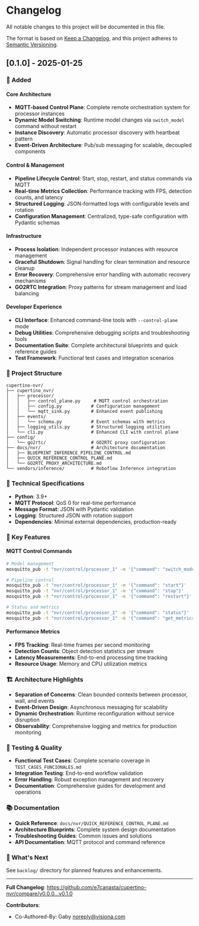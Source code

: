# Changelog

All notable changes to this project will be documented in this file.

The format is based on [Keep a Changelog](https://keepachangelog.com/en/1.0.0/),
and this project adheres to [Semantic Versioning](https://semver.org/spec/v2.0.0.html).

## [0.1.0] - 2025-01-25

### 🚀 Added

#### Core Architecture
- **MQTT-based Control Plane**: Complete remote orchestration system for processor instances
- **Dynamic Model Switching**: Runtime model changes via `switch_model` command without restart
- **Instance Discovery**: Automatic processor discovery with heartbeat pattern
- **Event-Driven Architecture**: Pub/sub messaging for scalable, decoupled components

#### Control & Management
- **Pipeline Lifecycle Control**: Start, stop, restart, and status commands via MQTT
- **Real-time Metrics Collection**: Performance tracking with FPS, detection counts, and latency
- **Structured Logging**: JSON-formatted logs with configurable levels and rotation
- **Configuration Management**: Centralized, type-safe configuration with Pydantic schemas

#### Infrastructure
- **Process Isolation**: Independent processor instances with resource management  
- **Graceful Shutdown**: Signal handling for clean termination and resource cleanup
- **Error Recovery**: Comprehensive error handling with automatic recovery mechanisms
- **GO2RTC Integration**: Proxy patterns for stream management and load balancing

#### Developer Experience
- **CLI Interface**: Enhanced command-line tools with `--control-plane` mode
- **Debug Utilities**: Comprehensive debugging scripts and troubleshooting tools
- **Documentation Suite**: Complete architectural blueprints and quick reference guides
- **Test Framework**: Functional test cases and integration scenarios

### 📁 Project Structure

```
cupertino-nvr/
├── cupertino_nvr/
│   ├── processor/
│   │   ├── control_plane.py     # MQTT control orchestration
│   │   ├── config.py           # Configuration management  
│   │   └── mqtt_sink.py        # Enhanced event publishing
│   ├── events/
│   │   └── schema.py           # Event schemas with metrics
│   ├── logging_utils.py        # Structured logging utilities
│   └── cli.py                  # Enhanced CLI with control plane
├── config/
│   └── go2rtc/                 # GO2RTC proxy configuration
├── docs/nvr/                   # Architecture documentation
│   ├── BLUEPRINT_INFERENCE_PIPELINE_CONTROL.md
│   ├── QUICK_REFERENCE_CONTROL_PLANE.md
│   └── GO2RTC_PROXY_ARCHITECTURE.md
└── vendors/inference/          # Roboflow Inference integration
```

### 🔧 Technical Specifications

- **Python**: 3.9+
- **MQTT Protocol**: QoS 0 for real-time performance
- **Message Format**: JSON with Pydantic validation
- **Logging**: Structured JSON with rotation support
- **Dependencies**: Minimal external dependencies, production-ready

### 🎯 Key Features

#### MQTT Control Commands
```bash
# Model management
mosquitto_pub -t "nvr/control/processor_1" -m '{"command": "switch_model", "model_id": "yolov8x-1280"}'

# Pipeline control  
mosquitto_pub -t "nvr/control/processor_1" -m '{"command": "start"}'
mosquitto_pub -t "nvr/control/processor_1" -m '{"command": "stop"}'
mosquitto_pub -t "nvr/control/processor_1" -m '{"command": "restart"}'

# Status and metrics
mosquitto_pub -t "nvr/control/processor_1" -m '{"command": "status"}'
mosquitto_pub -t "nvr/control/processor_1" -m '{"command": "get_metrics"}'
```

#### Performance Metrics
- **FPS Tracking**: Real-time frames per second monitoring
- **Detection Counts**: Object detection statistics per stream
- **Latency Measurements**: End-to-end processing time tracking
- **Resource Usage**: Memory and CPU utilization metrics

### 🏗️ Architecture Highlights

- **Separation of Concerns**: Clean bounded contexts between processor, wall, and events
- **Event-Driven Design**: Asynchronous messaging for scalability
- **Dynamic Orchestration**: Runtime reconfiguration without service disruption
- **Observability**: Comprehensive logging and metrics for production monitoring

### 🧪 Testing & Quality

- **Functional Test Cases**: Complete scenario coverage in `TEST_CASES_FUNCIONALES.md`
- **Integration Testing**: End-to-end workflow validation
- **Error Handling**: Robust exception management and recovery
- **Documentation**: Comprehensive guides for development and operations

### 📚 Documentation

- **Quick Reference**: `docs/nvr/QUICK_REFERENCE_CONTROL_PLANE.md`
- **Architecture Blueprints**: Complete system design documentation  
- **Troubleshooting Guides**: Common issues and solutions
- **API Documentation**: MQTT protocol and command reference

### 🔮 What's Next

See `backlog/` directory for planned features and enhancements.

---

**Full Changelog**: https://github.com/e7canasta/cupertino-nvr/compare/v0.0.0...v0.1.0

**Contributors**: 
- Co-Authored-By: Gaby <noreply@visiona.com>